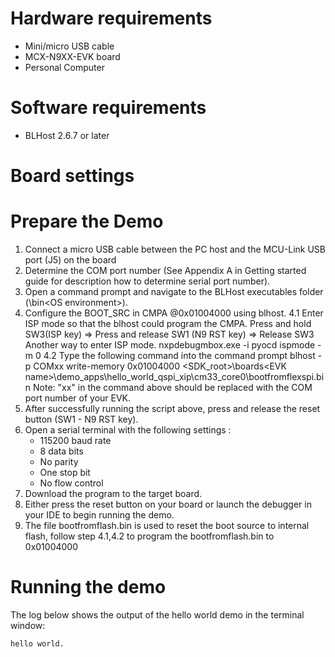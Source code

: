 Hardware requirements
=====================
- Mini/micro USB cable
- MCX-N9XX-EVK board
- Personal Computer

Software requirements
=====================
- BLHost 2.6.7 or later

Board settings
==============

Prepare the Demo
================
1.  Connect a micro USB cable between the PC host and the MCU-Link USB port (J5) on the board
2.  Determine the COM port number (See Appendix A in Getting started guide for description how to determine serial port number).
3.  Open a command prompt and navigate to the BLHost executables folder (<BLHost root>\bin\<OS environment>).
4.  Configure the BOOT_SRC in CMPA @0x01004000 using blhost.
    4.1  Enter ISP mode so that the blhost could program the CMPA.
              Press and hold SW3(ISP key) => Press and release SW1 (N9 RST key) => Release SW3
         Another way to enter ISP mode.
              nxpdebugmbox.exe -i pyocd ispmode -m 0
    4.2  Type the following command into the command prompt
	blhost -p COMxx write-memory 0x01004000 <SDK_root>\boards\<EVK name>\demo_apps\hello_world_qspi_xip\cm33_core0\bootfromflexspi.bin
	Note: "xx" in the command above should be replaced with the COM port number of your EVK.
5.  After successfully running the script above, press and release the reset button (SW1 - N9 RST key). 
6.  Open a serial terminal with the following settings :
    - 115200 baud rate
    - 8 data bits
    - No parity
    - One stop bit
    - No flow control
7.  Download the program to the target board.
8.  Either press the reset button on your board or launch the debugger in your IDE to begin running the demo.
9.  The file bootfromflash.bin is used to reset the boot source to internal flash, follow step 4.1,4.2 to program the bootfromflash.bin to 0x01004000

Running the demo
================
The log below shows the output of the hello world demo in the terminal window:
~~~~~~~~~~~~~~~~~~~~~~~~~~~~~~~~~~~
hello world.
~~~~~~~~~~~~~~~~~~~~~~~~~~~~~~~~~~~
